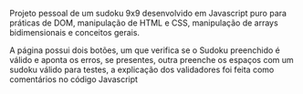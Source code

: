Projeto pessoal de um sudoku 9x9 desenvolvido em Javascript puro para práticas de DOM, manipulação de HTML e CSS, manipulação de arrays bidimensionais e conceitos gerais.

A página possui dois botões, um que verifica se o Sudoku preenchido é válido e aponta os erros, se presentes, outra preenche os espaços com um sudoku válido para testes, a explicação dos validadores foi feita como comentários no código Javascript
